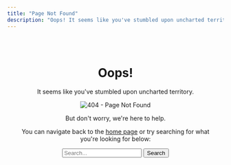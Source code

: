 ```yaml
---
title: "Page Not Found"
description: "Oops! It seems like you've stumbled upon uncharted territory."
---
```


<div style="text-align: center; padding: 30px;">
  <h1>Oops!</h1>
  <p>It seems like you've stumbled upon uncharted territory.</p>
  <img src="your-custom-404-image.png" alt="404 - Page Not Found" style="max-width: 100%; height: auto;">
  <p>But don't worry, we're here to help.</p>
  <p>You can navigate back to the <a href="/">home page</a> or try searching for what you're looking for below:</p>
  
  <form action="/search" method="get">
    <input type="text" name="q" placeholder="Search...">
    <button type="submit">Search</button>
  </form>
</div>
